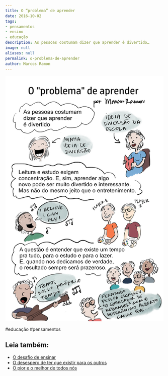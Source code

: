 ```yaml
---
title: O “problema” de aprender
date: 2016-10-02
tags:
- pensamentos
- ensino
- educação
description: As pessoas costumam dizer que aprender é divertido…
image: null
aliases: null
permalink: o-problema-de-aprender
author: Marcos Ramon
---
```

<img src="/assets/img/o-“problema”-de-aprender-medium.png">


#educação #pensamentos<div class="leia-tambem" markdown="1">
## Leia também:

- <a href="/o-desafio-de-ensinar">O desafio de ensinar</a>
- <a href="/o-desespero-de-ter-que-existir-para-os-outros">O desespero de ter que existir para os outros</a>
- <a href="/o-pior-e-o-melhor-de-todos-nos">O pior e o melhor de todos nós</a>
</div>